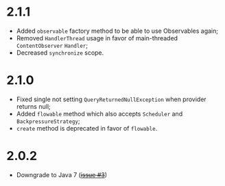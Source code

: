 # 2.1.1
 - Added `observable` factory method to be able to use Observables again;
 - Removed `HandlerThread` usage in favor of main-threaded `ContentObserver` `Handler`;
 - Decreased `synchronize` scope.

# 2.1.0
 - Fixed single not setting `QueryReturnedNullException` when provider returns null;
 - Added `flowable` method which also accepts `Scheduler` and `BackpressureStrategy`;
 - `create` method is deprecated in favor of `flowable`.

# 2.0.2

- Downgrade to Java 7 ([<s>issue #3</s>](/../../issues/3))
